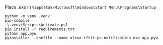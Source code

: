 Place .exe in `%appdata%\Microsoft\Windows\Start Menu\Programs\Startup`

```
python -m venv .venv
pip-compile
.\.venv\Scripts\Activate.ps1
pip install -r requirements.txt
python app.pyw
pyinstaller --onefile --name alexa-ifttt-pc-notification.exe app.pyw
```
